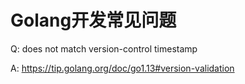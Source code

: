 # Golang开发常见问题

Q: does not match version-control timestamp

A: https://tip.golang.org/doc/go1.13#version-validation